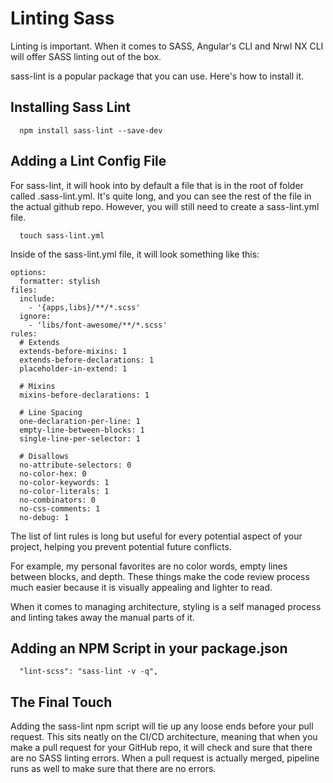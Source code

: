  Linting Sass 
=============

Linting is important. When it comes to SASS, Angular's CLI and Nrwl NX
CLI will offer SASS linting out of the box.

sass-lint is a popular package that you can use. Here's how to install
it.

Installing Sass Lint
--------------------

      npm install sass-lint --save-dev

Adding a Lint Config File
-------------------------

For sass-lint, it will hook into by default a file that is in the root
of folder called .sass-lint.yml. It's quite long, and you can see the
rest of the file in the actual github repo. However, you will still need
to create a sass-lint.yml file.

      touch sass-lint.yml

Inside of the sass-lint.yml file, it will look something like this:

    options:
      formatter: stylish
    files:
      include:
        - '{apps,libs}/**/*.scss'
      ignore:
        - 'libs/font-awesome/**/*.scss'
    rules:
      # Extends
      extends-before-mixins: 1
      extends-before-declarations: 1
      placeholder-in-extend: 1

      # Mixins
      mixins-before-declarations: 1

      # Line Spacing
      one-declaration-per-line: 1
      empty-line-between-blocks: 1
      single-line-per-selector: 1

      # Disallows
      no-attribute-selectors: 0
      no-color-hex: 0
      no-color-keywords: 1
      no-color-literals: 1
      no-combinators: 0
      no-css-comments: 1
      no-debug: 1

The list of lint rules is long but useful for every potential aspect of
your project, helping you prevent potential future conflicts.

For example, my personal favorites are no color words, empty lines
between blocks, and depth. These things make the code review process
much easier because it is visually appealing and lighter to read.

When it comes to managing architecture, styling is a self managed
process and linting takes away the manual parts of it.

Adding an NPM Script in your package.json
-----------------------------------------

      "lint-scss": "sass-lint -v -q",

The Final Touch
---------------

Adding the sass-lint npm script will tie up any loose ends before your
pull request. This sits neatly on the CI/CD architecture, meaning that
when you make a pull request for your GitHub repo, it will check and
sure that there are no SASS linting errors. When a pull request is
actually merged, pipeline runs as well to make sure that there are no
errors.
